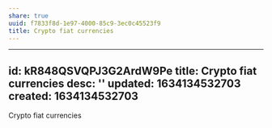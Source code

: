 ```yaml
---
share: true
uuid: f7833f8d-1e97-4000-85c9-3ec0c45523f9
title: Crypto fiat currencies
---
```

---
id: kR848QSVQPJ3G2ArdW9Pe
title: Crypto fiat currencies
desc: ''
updated: 1634134532703
created: 1634134532703
---

Crypto fiat currencies